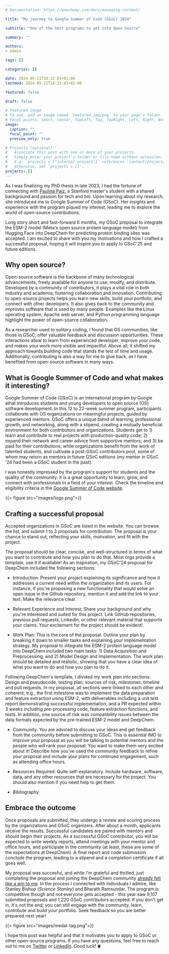 ```yaml
---
# Documentation: https://wowchemy.com/docs/managing-content/

title: "My journey to Google Summer of Code (GSoC) 2024"

subtitle: "One of the best programs to get into Open Source"

summary: ""

authors: 
- admin

tags: []

categories: []

date: 2024-05-21T18:22:01+01:00
lastmod: 2024-05-21T18:22:01+01:00

featured: false

draft: false

# Featured image
# To use, add an image named `featured.jpg/png` to your page's folder.
# Focal points: Smart, Center, TopLeft, Top, TopRight, Left, Right, BottomLeft, Bottom, BottomRight.
image:
  caption: ""
  focal_point: ""
  preview_only: true

# Projects (optional).
#   Associate this post with one or more of your projects.
#   Simply enter your project's folder or file name without extension.
#   E.g. `projects = ["internal-project"]` references `content/project/deep-learning/index.md`.
#   Otherwise, set `projects = []`.
projects: []
---
```


As I was finalizing my PhD thesis in late 2023, I had the fortune of connecting with [Paulina Paiz](https://pau-paiz.notion.site/Lina-Paiz-6516127ba94e4d8fa58d26e97d207357), a Stanford master's student with a shared background and passion for tech and bio. Upon learning about my research, she introduced me to Google Summer of Code (GSoC). Her insights and experience with the program piqued my interest, leading me to explore the world of open-source contributions.

Long story short and fast-forward 6 months, my GSoC proposal to integrate the ESM-2 model (Meta's open source protein language model) from Hugging Face into DeepChem for predicting protein binding sites was accepted. I am excited to share with you my motivations and how I crafted a successful proposal, hoping it will inspire you to apply to GSoC'25 and future editions.

## Why open source?

Open-source software is the backbone of many technological advancements, freely available for anyone to use, modify, and distribute. Developed by a community of contributors, it plays a vital role in both industry and academia, fostering collaboration and innovation. Contributing to open-source projects helps you learn new skills, build your portfolio, and connect with other developers. It also gives back to the community and improves software that is used by many people. Examples like the Linux operating system, Apache web server, and Python programming language highlight the power of open-source collaboration. 

As a researcher used to solitary coding, I found that OS communities, like those in GSoC, offer valuable feedback and discussion opportunities. These interactions allow to learn from experienced developer, improve your code, and makes your work more visible and impactful. Above all, it shifted my approach towards building code that stands the test of time and usage. Additionally, contributing is also a way for me to give back, as I have benefited from open-source software in many ways. 


## What is Google Summer of Code and what makes it interesting?

Google Summer of Code (GSoC) is an international program by Google athat introduces students and young developers to open source (OS) software development. In this 12 to 22-week summer program, participants collaborate with OS organizations on meaningful projects, guided by experienced mentors. GSoC offers a unique blend of learning, professional growth, and networking, along with a stipend, creating a mutually beneficial environment for both contributors and organizations. Students get to 1) learn and contribute to real projects with production-quality code; 2) expand their network and career advice from supportive mentors; and 3) be paid for their contributions; while organizations benefit from the work of talented students, and cultivate a post-GSoC contributors pool, some of whom may return as mentors in future GSoC editions (my mentor in GSoC '24 had been a GSoC student in the past).

I was honestly impressed by the program's support for students and the quality of the community. It is a great opportunity to learn, grow, and connect with professionals in a field of your interest. Check the timeline and eligibility criteria in the [Google Summer of Code website](https://summerofcode.withgoogle.com/).

{{< figure src="images/logo.png">}}


## Crafting a successful proposal

Accepted organizations in GSoC are listed in the website. You can browse the list, and submit 1 to 3 proposals for contribution. The proposal is your chance to stand out, reflecting your skills, motivation, and fit with the project. 

The proposal should be clear, concise, and well-structured in terms of what you want to contribute and how you plan to do that. Most orgs provide a template, use it if available! As an inspiration, my GSoC'24 proposal for DeepChem included the following sections: 

- Introduction: Present your project explaining its significance and how it addresses a current need within the organization and its users. For instance, if you're proposing a new functionality that would solve an open issue in the Github repository, mention it and add the link to your text. Make the relevance clear.

- Relevant Experience and Interest: Share your background and why you're interested and suited for this project. Link GitHub repositories, previous pull requests, LinkedIn, or other relevant material that supports your claims. Your excitement for the project should be evident!.

- Work Plan: This is the core of the proposal. Outline your plan by breaking it down to smaller tasks and explaining your implementation strategy. My proposal to integrate the ESM-2 protein language model into DeepChem included two main tasks: 1) Data Acquisition and Preprocessing, and 2) Model Design and Implementation. The work plan should be detailed and realistic, showing that you have a clear idea of what you want to do and how you plan to do it. 

Following DeepChem's template, I divided my work plan into sections: Design and pseudocode, testing plan, sources of risk, milestones, timeline and pull requests. In my proposal, all sections were linked to each other and coherent, e.g., the first milestone was to implement the data preparation and feature extraction using ESM-2, with deliverables including a unit test report demonstrating successful implementation,  and a PR expected within 3 weeks including pre-processing code, feature extraction functions, and tests. In addition, one source of risk was compatibility issues between the data formats expected by the pre-trained ESM-2 model and DeepChem.

- Community: You are adviced to discuss your ideas and get feedback from the community before submitting to GSoC. This is essential IMO to improve your proposal as you will be talking to potential mentors and the people who will rank your proposal: You want to make them very excited about it! Describe how you've used the community feedback to refine your proposal and include your plans for continued engagement, such as attending office hours.

- Resources Required: Quite self-explanatory. Include hardware, software, data, and any other resources that are necessary for the project. You should also mention if you need help to get them.

- Bibliography


## Embrace the outcome

Once proposals are submitted, they undergo a review and scoring process by the organizations and GSoC organizers. After about a month, applicants receive the results. Successful candidates are paired with mentors and should begin their projects. As a successful GSoC contributor, you will be expected to write weekly reports, attend meetings with your mentor and office hours, and participate in the community (at least, these are some of the expectations at DeepChem). A final report and code submission conclude the program, leading to a stipend and a completion certificate if all goes well.

My proposal was succesful, and while I'm grateful and thrilled, just completing the proposal and joining the DeepChem community [already felt like a win to me](https://x.com/elisagdelope/status/1775826138419376522). In the process I connected with individuals I admire, like Stanley Bishop (*Science Stanley*) and Bharath Ramsundar. The program is competitive though and not everyone gets accepted - this year saw 9,107 submitted proposals and 1,220 GSoC contributors accepted. If you don't get in, it's not the end; you can still engage with the community, learn, contribute and build your portfolio. Seek feedback so you are better prepared next year!

{{< figure src="images/medal-tag.png">}}

I hope this post was helpful and that it motivates you to apply to GSoC or other open-source programs. If you have any questions, feel free to reach out to me on [Twitter](https://twitter.com/elisagdelope) or [LinkedIn](https://www.linkedin.com/in/elisagdelope/). Good luck! 🍀
